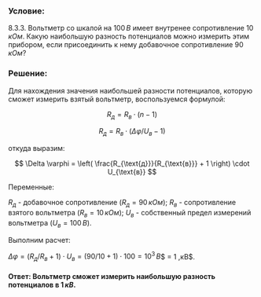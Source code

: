 ###  Условие: 

$8.3.3.$ Вольтметр со шкалой на $100 \,В$ имеет внутренее сопротивление $10 \,кОм$. Какую наибольшую разность потенциалов можно измерить этим прибором, если присоединить к нему добавочное сопротивление $90 \,кОм$? 

###  Решение: 

Для нахождения значения наибольшей разности потенциалов, которую сможет измерить взятый вольтметр, воспользуемся формулой: 

$$R_д = R_в \cdot (n - 1) $$

$$R_д = R_в \cdot (Δ\varphi / U_в - 1)$$

откуда выразим: 

$$
\Delta \varphi = \left( \frac{R_{\text{д}}}{R_{\text{в}}} + 1 \right) \cdot U_{\text{в}}
$$


Переменные: 

$R_д$ - добавочное сопротивление ($R_д = 90 \,кОм$); $R_в$ - сопротивление взятого вольтметра ($R_в = 10 \,кОм$); $U_в$ - собственный предел измерений вольтметра ($U_в = 100 \,В$). 

Выполним расчет: 

$\Delta\varphi = (R_д / R_в + 1) \cdot U_в = (90 / 10 + 1) \cdot 100 = 10^3 \,В$$ = 1 \,кВ$. 

#### Ответ: Вольтметр сможет измерить наибольшую разность потенциалов в $1 \,кВ$. 
